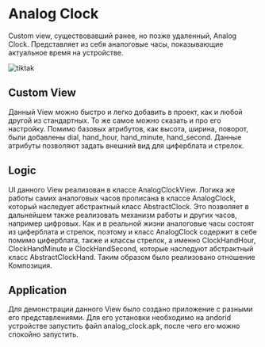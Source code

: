 # Analog Clock
Custom view, существовавший ранее, но позже удаленный, Analog Clock.
Представляет из себя аналоговые часы, показывающие актуальное время на устройстве.

![tiktak](https://github.com/Mihail-Larionow/analog_clock/blob/master/screenshots/clock.png)

## Custom View
Данный View можно быстро и легко добавить в проект, как и любой другой из стандартных. То же самое можно сказать и про его настройку.
Помимо базовых атрибутов, как высота, ширина, поворот, были добавлены dial, hand_hour, hand_minute, hand_second. 
Данные атрибуты позволяют задать внешний вид для циферблата и стрелок.

## Logic
UI данного View реализован в классе AnalogClockView.
Логика же работы самих аналоговых часов прописана в классе AnalogClock, который наследует абстрактный класс AbstractClock.
Это позволяет в дальнейшем также реализовать механизм работы и других часов, например цифровых. 
Как и в реальной жизни аналоговые часы состоят из циферблата и стрелок, поэтому и класс AnalogClock содержит в себе помимо циферблата, также и классы стрелок, 
а именно ClockHandHour, ClockHandMinute и ClockHandSecond, которые наследуют абстрактный класс AbstractClockHand.
Таким образом было реализовано отношение Композиция.

## Application
Для демонстрации данного View было создано приложение с разными его представлениями. 
Для его установки необходимо на andorid устройстве запустить файл analog_clock.apk, после чего его можно спокойно запустить.
